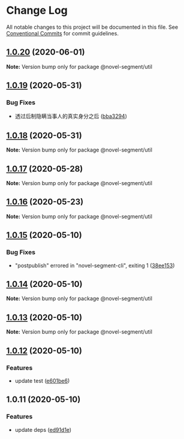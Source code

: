# Change Log

All notable changes to this project will be documented in this file.
See [Conventional Commits](https://conventionalcommits.org) for commit guidelines.

## [1.0.20](https://github.com/bluelovers/ws-segment/compare/@novel-segment/util@1.0.19...@novel-segment/util@1.0.20) (2020-06-01)

**Note:** Version bump only for package @novel-segment/util





## [1.0.19](https://github.com/bluelovers/ws-segment/compare/@novel-segment/util@1.0.18...@novel-segment/util@1.0.19) (2020-05-31)


### Bug Fixes

* 透过后制隐瞒当事人的真实身分之后 ([bba3294](https://github.com/bluelovers/ws-segment/commit/bba329422fdc8cade395d47e6a630018e6943c0a))





## [1.0.18](https://github.com/bluelovers/ws-segment/compare/@novel-segment/util@1.0.17...@novel-segment/util@1.0.18) (2020-05-31)

**Note:** Version bump only for package @novel-segment/util





## [1.0.17](https://github.com/bluelovers/ws-segment/compare/@novel-segment/util@1.0.16...@novel-segment/util@1.0.17) (2020-05-28)

**Note:** Version bump only for package @novel-segment/util





## [1.0.16](https://github.com/bluelovers/ws-segment/compare/@novel-segment/util@1.0.15...@novel-segment/util@1.0.16) (2020-05-23)

**Note:** Version bump only for package @novel-segment/util





## [1.0.15](https://github.com/bluelovers/ws-segment/compare/@novel-segment/util@1.0.14...@novel-segment/util@1.0.15) (2020-05-10)


### Bug Fixes

* "postpublish" errored in "novel-segment-cli", exiting 1 ([38ee153](https://github.com/bluelovers/ws-segment/commit/38ee153edea3ebbf7e7fa9fddba0ede34319f075))





## [1.0.14](https://github.com/bluelovers/ws-segment/compare/@novel-segment/util@1.0.13...@novel-segment/util@1.0.14) (2020-05-10)

**Note:** Version bump only for package @novel-segment/util





## [1.0.13](https://github.com/bluelovers/ws-segment/compare/@novel-segment/util@1.0.12...@novel-segment/util@1.0.13) (2020-05-10)

**Note:** Version bump only for package @novel-segment/util





## [1.0.12](https://github.com/bluelovers/ws-segment/compare/@novel-segment/util@1.0.11...@novel-segment/util@1.0.12) (2020-05-10)


### Features

* update test ([e601be6](https://github.com/bluelovers/ws-segment/commit/e601be62f1f33e51725324b0d606e0cda7c3c287))





## 1.0.11 (2020-05-10)


### Features

* update deps ([ed91d1e](https://github.com/bluelovers/ws-segment/commit/ed91d1e81b74370f81938cb163a3a6ccac39c3f2))

